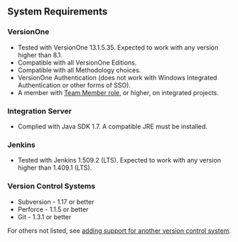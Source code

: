 ## System Requirements

### VersionOne

* Tested with VersionOne 13.1.5.35. Expected to work with any version higher than 8.1.
* Compatible with all VersionOne Editions.
* Compatible with all Methodology choices.
* VersionOne Authentication (does not work with Windows Integrated Authentication or other forms of SSO).
* A member with [Team Member role](http://community.versionone.com/Help-Center/Version101/Current/Administration/Roles-Project-Membership), or higher, on integrated projects.

### Integration Server

* Complied with Java SDK 1.7. A compatible JRE must be installed.

### Jenkins

* Tested with Jenkins 1.509.2 (LTS). Expected to work with any version higher than 1.409.1 (LTS).

### Version Control Systems

* Subversion - 1.17 or better
* Perforce - 1.1.5 or better
* Git - 1.3.1 or better

For others not listed, see [adding support for another version control system](version_control.html).

